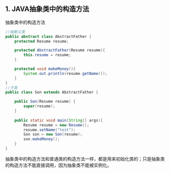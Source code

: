 ## 1. JAVA抽象类中的构造方法

抽象类中的构造方法
```java
//抽象父类
public abstract class AbstractFather {
    protected Resume resume;

    protected AbstractFather(Resume resume){
        this.resume = resume;
    }

    protected void makeMoney(){
        System.out.println(resume.getName());
    }
}
//子类
public class Son extends AbstractFather {

    public Son(Resume resume) {
        super(resume);
    }
    
    public static void main(String[] args){
        Resume resume = new Resume();
        resume.setName("test");
        Son son = new Son(resume);
        son.makeMoney();
    }
}
```

抽象类中的构造方法和普通类的构造方法一样，都是用来初始化类的；只是抽象类的构造方法不能直接调用，因为抽象类不能被实例化。